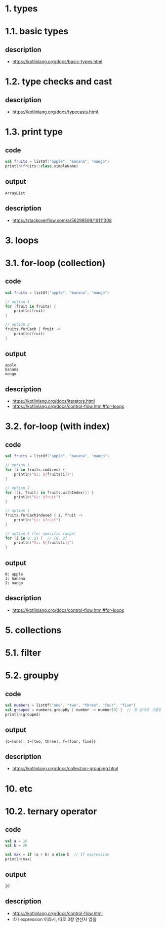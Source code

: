 # 1. types

# 1.1. basic types
## description
- https://kotlinlang.org/docs/basic-types.html

# 1.2. type checks and cast
## description
- https://kotlinlang.org/docs/typecasts.html


# 1.3. print type
## code
```kotlin
val fruits = listOf("apple", "banana", "mango")
println(fruits::class.simpleName)
```

## output
```
ArrayList
```

## description
- https://stackoverflow.com/a/56299599/16111308

# 3. loops

# 3.1. for-loop (collection)

## code
```kotlin
val fruits = listOf("apple", "banana", "mango")

// option 1
for (fruit in fruits) {
    println(fruit)
}

// option 2
fruits.forEach { fruit ->
    println(fruit)
}
```

## output
```
apple
banana
mango
```

## description
- https://kotlinlang.org/docs/iterators.html
- https://kotlinlang.org/docs/control-flow.html#for-loops

# 3.2. for-loop (with index)

## code
```kotlin
val fruits = listOf("apple", "banana", "mango")

// option 1
for (i in fruits.indices) {
    println("$i: ${fruits[i]}")
}

// option 2
for ((i, fruit) in fruits.withIndex()) {
    println("$i: $fruit")
}

// option 3
fruits.forEachIndexed { i, fruit ->
    println("$i: $fruit")
}

// option 4 (for specific range)
for (i in 0..2) {  // [0, 2]
    println("$i: ${fruits[i]}")
}
```

## output
```
0: apple
1: banana
2: mango
```

## description
- https://kotlinlang.org/docs/control-flow.html#for-loops



# 5. collections

# 5.1. filter
# 5.2. groupby
## code
```kotlin
val numbers = listOf("one", "two", "three", "four", "five")
val grouped = numbers.groupBy { number -> number[0] }  // 첫 글자로 그룹핑
println(grouped)
```

## output
```
{o=[one], t=[two, three], f=[four, five]}
```

## description
- https://kotlinlang.org/docs/collection-grouping.html


# 10. etc

# 10.2. ternary operator

## code
```kotlin
val a = 10
val b = 20

val max = if (a > b) a else b  // If expression
println(max)
```

## output
```
20
```

## description
- https://kotlinlang.org/docs/control-flow.html
- if가 expression 이라서, 따로 3항 연산자 없음